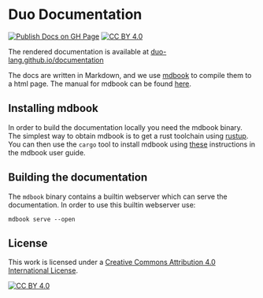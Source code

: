 # Duo Documentation
[![Publish Docs on GH Page](https://github.com/duo-lang/documentation/actions/workflows/docs.yml/badge.svg)](https://github.com/duo-lang/documentation/actions/workflows/docs.yml)
[![CC BY 4.0][cc-by-shield]][cc-by]

The rendered documentation is available at [duo-lang.github.io/documentation](https://duo-lang.github.io/documentation/)

The docs are written in Markdown, and we use [mdbook](https://github.com/rust-lang/mdBook) to compile them to a html page.
The manual for mdbook can be found [here](https://rust-lang.github.io/mdBook/).

## Installing mdbook

In order to build the documentation locally you need the mdbook binary.
The simplest way to obtain mdbook is to get a rust toolchain using [rustup](https://rustup.rs/).
You can then use the `cargo` tool to install mdbook using [these](https://rust-lang.github.io/mdBook/guide/installation.html) instructions in the mdbook user guide.

## Building the documentation

The `mdbook` binary contains a builtin webserver which can serve the documentation.
In order to use this builtin webserver use:

```
mdbook serve --open
```

## License

This work is licensed under a
[Creative Commons Attribution 4.0 International License][cc-by].

[![CC BY 4.0][cc-by-image]][cc-by]

[cc-by]: http://creativecommons.org/licenses/by/4.0/
[cc-by-image]: https://i.creativecommons.org/l/by/4.0/88x31.png
[cc-by-shield]: https://img.shields.io/badge/License-CC%20BY%204.0-lightgrey.svg
